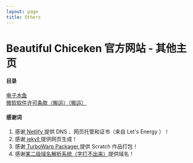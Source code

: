```yaml
---
layout: page
title: Others
---
```

# Beautiful Chiceken 官方网站 - 其他主页

#### 目录
[电子木鱼](https://xuanxuan1231.ml/other/ElectronicWoodfish)  
[微软软件许可条款（搬运）（搬运）](https://xuanxuan1231.ml/other/MicrosoftSoftwareLicenseTerms)

#### 感谢词
1.  感谢[ Netlify ](https://netlify.com)提供 DNS 、网页托管和证书（来自 Let's Energy ）！
2.  感谢[ jekyll ](https://jekyllrb.com)提供网页生成！
3.  感谢[ TurboWarp Packager ](https://packager.turbowarp.org/)提供 Scratch 作品打包！
4.  感谢[某二级域名解析系统（字打不出来）](https://nuoxnuo.eu.org/)提供域名！